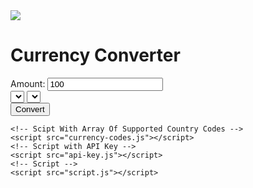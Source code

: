 <!DOCTYPE html>
<html lang="en">
  <head>
    <meta name="viewport" content="width=device-width, initial-scale=1.0" />
    <title>Currency Converter</title>
    <!-- Google Fonts -->
    <link
      href="https://fonts.googleapis.com/css2?family=Poppins:wght@400;600&display=swap"
      rel="stylesheet"
    />
    <!-- Stylesheet-->
    <link rel="stylesheet" href="style.css" />
  </head>
  <body>
    <div class="wrapper">
      <div class="app-details">
        <img src="image.webp" class="app-icon" />
        <h1 class="app-title">Currency Converter</h1>
      </div>
      <label for="amount">Amount:</label>
      <input type="number" id="amount" value="100" />
      <div class="dropdowns">
        <select id="from-currency-select">
        </select>
        <select id="to-currency-select">
        </select>
      </div>
      <button id="convert-button">Convert</button>
      <p id="result"></p>
    </div>

    <!-- Scipt With Array Of Supported Country Codes -->
    <script src="currency-codes.js"></script>
    <!-- Script with API Key -->
    <script src="api-key.js"></script>
    <!-- Script -->
    <script src="script.js"></script>
  </body>
</html>
